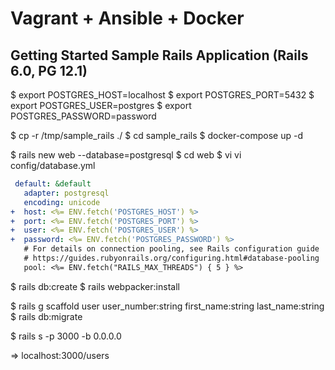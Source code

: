 # Vagrant + Ansible + Docker

## Getting Started Sample Rails Application (Rails 6.0, PG 12.1)

$ export POSTGRES_HOST=localhost
$ export POSTGRES_PORT=5432
$ export POSTGRES_USER=postgres
$ export POSTGRES_PASSWORD=password

$ cp -r /tmp/sample_rails ./
$ cd sample_rails
$ docker-compose up -d

$ rails new web --database=postgresql
$ cd web
$ vi vi config/database.yml

```yaml
 default: &default
   adapter: postgresql
   encoding: unicode
+  host: <%= ENV.fetch('POSTGRES_HOST') %>
+  port: <%= ENV.fetch('POSTGRES_PORT') %>
+  user: <%= ENV.fetch('POSTGRES_USER') %>
+  password: <%= ENV.fetch('POSTGRES_PASSWORD') %>
   # For details on connection pooling, see Rails configuration guide
   # https://guides.rubyonrails.org/configuring.html#database-pooling
   pool: <%= ENV.fetch("RAILS_MAX_THREADS") { 5 } %>
```

$ rails db:create
$ rails webpacker:install

$ rails g scaffold user user_number:string first_name:string last_name:string
$ rails db:migrate

$ rails s -p 3000 -b 0.0.0.0

=> localhost:3000/users
